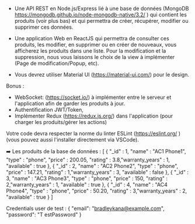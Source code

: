- Une API REST en Node.js/Express lié à une base de données (MongoDB https://mongodb.github.io/node-mongodb-native/3.2/ ) qui contient les produits (voir plus bas) et qui permettra de créer, récupérer, modifier ou supprimer ces données.

- Une application Web en ReactJS qui permettra de consulter ces produits, les modifier, en supprimer ou en créer de nouveaux, vous afficherez les produits dans une liste. Pour la modification et la suppression, nous vous laissons le choix de la view à implémenter (Page de modification/Popup, etc).
 
- Vous devrez utiliser Material UI (https://material-ui.com/) pour le design.
 
Bonus :
- WebSocket: (https://socket.io/) à implémenter entre le serveur et l'application afin de garder les produits à jour.
- Authentification JWT/Token,
- Implémenter Redux (https://redux.js.org/) dans l'application (pour charger les produits/gérer les actions)
 
Votre code devra respecter la norme du linter ESLint (https://eslint.org/ ) (vous pouvez aussi l'installer directement via VSCode).

➡️ Les produits de la base de données : 
[
  { "_id" : 1, "name" : "AC1 Phone1", "type" : "phone", "price" : 200.05, "rating" : 3.8,"warranty_years" : 1, "available" : true },
  { "_id" : 2, "name" : "AC2 Phone2", "type" : "phone", "price" : 147.21, "rating" : 1,"warranty_years" : 3, "available" : false },
  { "_id" : 3, "name" : "AC3 Phone3", "type" : "phone", "price" : 150, "rating" : 2,"warranty_years" : 1, "available" : true },
  { "_id" : 4, "name" : "AC4 Phone4", "type" : "phone", "price" : 50.20, "rating" : 3,"warranty_years" : 2, "available" : true }
]


Credentials user de test :
{
  "email": "bradleykana@example.com",
  "password": "T estPassword"
}
